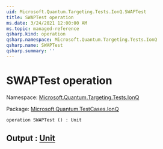 ```yaml
---
uid: Microsoft.Quantum.Targeting.Tests.IonQ.SWAPTest
title: SWAPTest operation
ms.date: 3/24/2021 12:00:00 AM
ms.topic: managed-reference
qsharp.kind: operation
qsharp.namespace: Microsoft.Quantum.Targeting.Tests.IonQ
qsharp.name: SWAPTest
qsharp.summary: ''
---
```


# SWAPTest operation

Namespace: [Microsoft.Quantum.Targeting.Tests.IonQ](xref:Microsoft.Quantum.Targeting.Tests.IonQ)

Package: [Microsoft.Quantum.TestCases.IonQ](https://nuget.org/packages/Microsoft.Quantum.TestCases.IonQ)




```qsharp
operation SWAPTest () : Unit
```


## Output : [Unit](xref:microsoft.quantum.lang-ref.unit)

